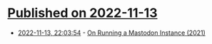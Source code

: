 # [Published on 2022-11-13](index.md)

* [2022-11-13, 22:03:54](https://lobste.rs/s/9iuaek/on_running_mastodon_instance_2021) - [On Running a Mastodon Instance (2021)](https://rixx.de/blog/on-running-a-mastodon-instance/)
